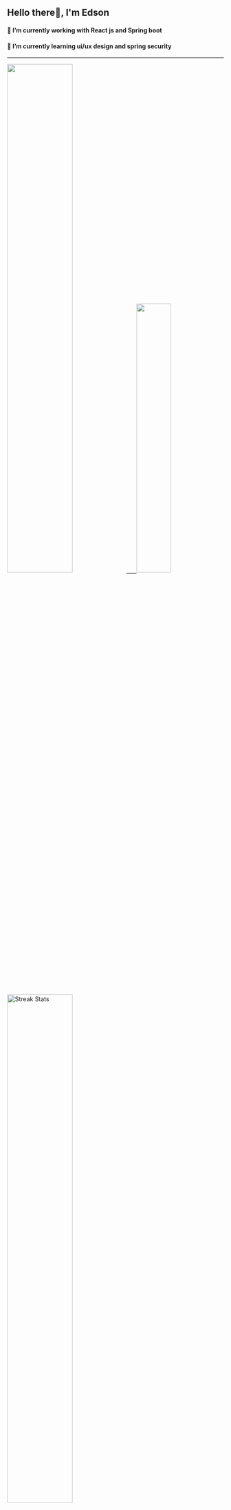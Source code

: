 
## Hello there👋, I'm Edson 

#### 🔭 I’m currently working with React js and Spring boot 
#### 🌱 I’m currently learning ui/ux design and spring security
---
    
  

 <p align="left">
  <a href="https://github.com/EdsonNhancale">
  <img width=55% src="https://github-readme-stats.vercel.app/api?username=EdsonNhancale&show_icons=true&theme=dracula&include_all_commits=true&count_private=true"/>&nbsp;&nbsp;&nbsp;&nbsp;&nbsp;
  <img  width=40% src="https://github-readme-stats.vercel.app/api/top-langs/?username=EdsonNhancale&layout=compact&langs_count=7&theme=dracula"/>
</p>

  <p align="left">
    <a href="https://github.com/EdsonNhancale"><img width=55% alt="Streak Stats" src="https://github-readme-streak-stats.herokuapp.com/?user=EdsonNhancale&theme=dracula"/></a>
   </p>

 
 <!--START_SECTION:waka-->

```txt
From: 16 November 2022 - To: 11 July 2023

Total Time: 450 hrs 48 mins

JavaScript        369 hrs 24 mins ████████████████████▒░░░░   81.94 %
TypeScript        17 hrs 54 mins  █░░░░░░░░░░░░░░░░░░░░░░░░   03.97 %
Dart              14 hrs 6 mins   ▓░░░░░░░░░░░░░░░░░░░░░░░░   03.13 %
JSON              9 hrs 57 mins   ▓░░░░░░░░░░░░░░░░░░░░░░░░   02.21 %
Other             9 hrs 4 mins    ▓░░░░░░░░░░░░░░░░░░░░░░░░   02.01 %
```

<!--END_SECTION:waka-->

<div> 
  <a href="www.linkedin.com/in/edson-nhancale-7849781a6" target="_blank"><img src="https://img.shields.io/badge/-LinkedIn-%230077B5?style=for-the-badge&logo=linkedin&logoColor=white" target="_blank"></a> 

</div>

